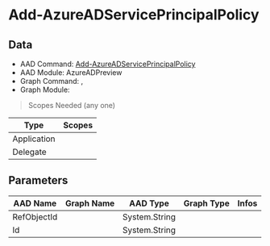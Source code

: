# Add-AzureADServicePrincipalPolicy

> 

## Data

+ AAD Command: [Add-AzureADServicePrincipalPolicy](https://docs.microsoft.com/en-us/powershell/module/AzureADPreview/Add-AzureADServicePrincipalPolicy)
+ AAD Module: AzureADPreview
+ Graph Command: [](), []()
+ Graph Module: 

> Scopes Needed (any one)

|Type|Scopes|
|---|---|
|Application||
|Delegate||

## Parameters

|AAD Name|Graph Name|AAD Type|Graph Type|Infos|
|---|---|---|---|---|
|RefObjectId||System.String|||
|Id||System.String|||

